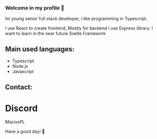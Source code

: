 ### Welcome in my profile 👋

Im young senior full stack developer, i like programming in Typescript.

I use React to create frontend, Mostly for backend i use Express library.
I want to learn in the near future Svelte Framework

## Main used languages:
  - Typescript
  - Node.js
  - Javascript

## Contact:
# Discord
MacixxPL

Have a good day! 🌴

